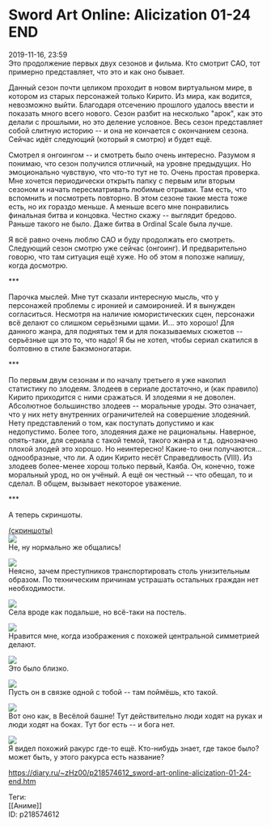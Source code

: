 Sword Art Online: Alicization 01-24 END
========================================

   
 2019-11-16, 23:59   
  Это продолжение первых двух сезонов и фильма. Кто смотрит САО, тот примерно представляет, что это и как оно бывает.   
   
 Данный сезон почти целиком проходит в новом виртуальном мире, в котором из старых персонажей только Кирито. Из мира, как водится, невозможно выйти. Благодаря отсечению прошлого удалось ввести и показать много всего нового. Сезон разбит на несколько "арок", как это делали с прошлыми, но это деление условное. Весь сезон представляет собой слитную историю -- и она не кончается с окончанием сезона. Сейчас идёт следующий (который я смотрю) и будет ещё.   
   
 Смотрел я онгоингом -- и смотреть было очень интересно. Разумом я понимаю, что сезон получился отличный, на уровне предыдущих. Но эмоционально чувствую, что что-то тут не то. Очень простая проверка. Мне хочется периодически открыть папку с первым или вторым сезоном и начать пересматривать любимые отрывки. Там есть, что вспомнить и посмотреть повторно. В этом сезоне такие места тоже есть, но их гораздо меньше. А меньше всего мне понравились финальная битва и концовка. Честно скажу -- выглядит бредово. Раньше такого не было. Даже битва в Ordinal Scale была лучше.   
   
 Я всё равно очень люблю САО и буду продолжать его смотреть. Следующий сезон смотрю уже сейчас (онгоинг). И предварительно говорю, что там ситуация ещё хуже. Но об этом я попозже напишу, когда досмотрю.   
   
 \*\*\*   
   
 Парочка мыслей. Мне тут сказали интересную мысль, что у персонажей проблемы с иронией и самоиронией. И я вынужден согласиться. Несмотря на наличие юмористических сцен, персонажи всё делают со слишком серьёзными щами. И... это хорошо! Для данного жанра, для поднятых тем и для показываемых сюжетов -- серьёзные щи это то, что надо! Я бы не хотел, чтобы сериал скатился в болтовню в стиле Бакэмоногатари.   
   
 \*\*\*   
   
 По первым двум сезонам и по началу третьего я уже накопил статистику по злодеям. Злодеев в сериале достаточно, и (как правило) Кирито приходится с ними сражаться. И злодеями я не доволен. Абсолютное большинство злодеев -- моральные уроды. Это означает, что у них нету внутренних ограничителей на совершение злодеяний. Нету представлений о том, как поступать допустимо и как недопустимо. Более того, злодеяния даже не рациональны. Наверное, опять-таки, для сериала с такой темой, такого жанра и т.д. однозначно плохой злодей это хорошо. Но неинтересно! Какие-то они получаются... однообразные, что ли. А один Кирито несёт Справедливость (VIII). Из злодеев более-менее хорош только первый, Каяба. Он, конечно, тоже моральный урод, но он учёный. А ещё он честный -- что обещал, то и сделал. В общем, вызывает некоторое уважение.   
   
 \*\*\*   
   
 А теперь скриншоты.   
   
  [(скриншоты)](https://zHz00.diary.ru/p218574612.htm?index=1#linkmore218574612m1)       
  [![](https://i.imgur.com/8MVYtzGl.png)](https://i.imgur.com/8MVYtzG.png)    
 Не, ну нормально же общались!   
   
  [![](https://i.imgur.com/6vnMRrYl.png)](https://i.imgur.com/6vnMRrY.png)    
 Неясно, зачем преступников транспортировать столь унизительным образом. По техническим причинам устрашать остальных граждан нет необходимости.   
   
  [![](https://i.imgur.com/TnEAgHql.png)](https://i.imgur.com/TnEAgHq.png)    
 Села вроде как подальше, но всё-таки на постель.   
   
  [![](https://i.imgur.com/2Y5dEo8l.png)](https://i.imgur.com/2Y5dEo8.png)    
 Нравится мне, когда изображения с похожей центральной симметрией делают.   
   
  [![](https://i.imgur.com/Im5ftz5l.png)](https://i.imgur.com/Im5ftz5.png)    
 Это было близко.   
   
  [![](https://i.imgur.com/wLK7gfol.png)](https://i.imgur.com/wLK7gfo.png)    
 Пусть он в связке одной с тобой -- там поймёшь, кто такой.   
   
  [![](https://i.imgur.com/r1dicgal.png)](https://i.imgur.com/r1dicga.png)    
 Вот оно как, в Весёлой башне! Тут действительно люди ходят на руках и люди ходят на боках. Тут бог есть -- и бога нет.   
   
  [![](https://i.imgur.com/z7rgss0l.png)](https://i.imgur.com/z7rgss0.png)    
 Я видел похожий ракурс где-то ещё. Кто-нибудь знает, где такое было? может быть, у этого ракурса есть название?   
      
    
 <https://diary.ru/~zHz00/p218574612_sword-art-online-alicization-01-24-end.htm>   
   
 Теги:   
 [[Аниме]]   
 ID: p218574612